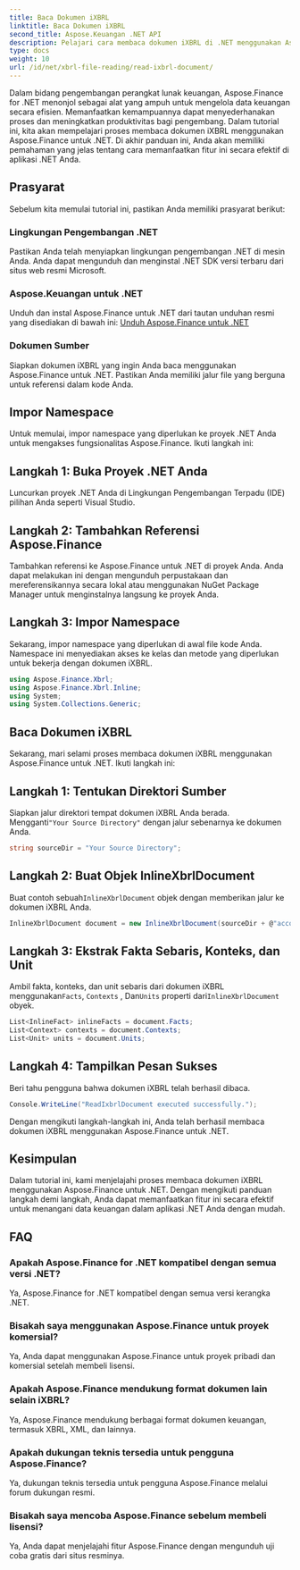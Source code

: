 ```yaml
---
title: Baca Dokumen iXBRL
linktitle: Baca Dokumen iXBRL
second_title: Aspose.Keuangan .NET API
description: Pelajari cara membaca dokumen iXBRL di .NET menggunakan Aspose.Finance. Panduan langkah demi langkah untuk pengelolaan data keuangan yang efisien. #Aspose #Keuangan #iXBRL
type: docs
weight: 10
url: /id/net/xbrl-file-reading/read-ixbrl-document/
---
```

Dalam bidang pengembangan perangkat lunak keuangan, Aspose.Finance for .NET menonjol sebagai alat yang ampuh untuk mengelola data keuangan secara efisien. Memanfaatkan kemampuannya dapat menyederhanakan proses dan meningkatkan produktivitas bagi pengembang. Dalam tutorial ini, kita akan mempelajari proses membaca dokumen iXBRL menggunakan Aspose.Finance untuk .NET. Di akhir panduan ini, Anda akan memiliki pemahaman yang jelas tentang cara memanfaatkan fitur ini secara efektif di aplikasi .NET Anda.
## Prasyarat
Sebelum kita memulai tutorial ini, pastikan Anda memiliki prasyarat berikut:
### Lingkungan Pengembangan .NET
Pastikan Anda telah menyiapkan lingkungan pengembangan .NET di mesin Anda. Anda dapat mengunduh dan menginstal .NET SDK versi terbaru dari situs web resmi Microsoft.
### Aspose.Keuangan untuk .NET
Unduh dan instal Aspose.Finance untuk .NET dari tautan unduhan resmi yang disediakan di bawah ini:
[Unduh Aspose.Finance untuk .NET](https://releases.aspose.com/finance/net/)
### Dokumen Sumber
Siapkan dokumen iXBRL yang ingin Anda baca menggunakan Aspose.Finance untuk .NET. Pastikan Anda memiliki jalur file yang berguna untuk referensi dalam kode Anda.
## Impor Namespace
Untuk memulai, impor namespace yang diperlukan ke proyek .NET Anda untuk mengakses fungsionalitas Aspose.Finance. Ikuti langkah ini:
## Langkah 1: Buka Proyek .NET Anda
Luncurkan proyek .NET Anda di Lingkungan Pengembangan Terpadu (IDE) pilihan Anda seperti Visual Studio.
## Langkah 2: Tambahkan Referensi Aspose.Finance
Tambahkan referensi ke Aspose.Finance untuk .NET di proyek Anda. Anda dapat melakukan ini dengan mengunduh perpustakaan dan mereferensikannya secara lokal atau menggunakan NuGet Package Manager untuk menginstalnya langsung ke proyek Anda.
## Langkah 3: Impor Namespace
Sekarang, impor namespace yang diperlukan di awal file kode Anda. Namespace ini menyediakan akses ke kelas dan metode yang diperlukan untuk bekerja dengan dokumen iXBRL.
```csharp
using Aspose.Finance.Xbrl;
using Aspose.Finance.Xbrl.Inline;
using System;
using System.Collections.Generic;
```
## Baca Dokumen iXBRL
Sekarang, mari selami proses membaca dokumen iXBRL menggunakan Aspose.Finance untuk .NET. Ikuti langkah ini:
## Langkah 1: Tentukan Direktori Sumber
 Siapkan jalur direktori tempat dokumen iXBRL Anda berada. Mengganti`"Your Source Directory"` dengan jalur sebenarnya ke dokumen Anda.
```csharp
string sourceDir = "Your Source Directory";
```
## Langkah 2: Buat Objek InlineXbrlDocument
 Buat contoh sebuah`InlineXbrlDocument` objek dengan memberikan jalur ke dokumen iXBRL Anda.
```csharp
InlineXbrlDocument document = new InlineXbrlDocument(sourceDir + @"account_1.html");
```
## Langkah 3: Ekstrak Fakta Sebaris, Konteks, dan Unit
 Ambil fakta, konteks, dan unit sebaris dari dokumen iXBRL menggunakan`Facts`, `Contexts` , Dan`Units` properti dari`InlineXbrlDocument` obyek.
```csharp
List<InlineFact> inlineFacts = document.Facts;
List<Context> contexts = document.Contexts;
List<Unit> units = document.Units;
```
## Langkah 4: Tampilkan Pesan Sukses
Beri tahu pengguna bahwa dokumen iXBRL telah berhasil dibaca.
```csharp
Console.WriteLine("ReadIxbrlDocument executed successfully.");
```
Dengan mengikuti langkah-langkah ini, Anda telah berhasil membaca dokumen iXBRL menggunakan Aspose.Finance untuk .NET.
## Kesimpulan
Dalam tutorial ini, kami menjelajahi proses membaca dokumen iXBRL menggunakan Aspose.Finance untuk .NET. Dengan mengikuti panduan langkah demi langkah, Anda dapat memanfaatkan fitur ini secara efektif untuk menangani data keuangan dalam aplikasi .NET Anda dengan mudah.
## FAQ
### Apakah Aspose.Finance for .NET kompatibel dengan semua versi .NET?
Ya, Aspose.Finance for .NET kompatibel dengan semua versi kerangka .NET.
### Bisakah saya menggunakan Aspose.Finance untuk proyek komersial?
Ya, Anda dapat menggunakan Aspose.Finance untuk proyek pribadi dan komersial setelah membeli lisensi.
### Apakah Aspose.Finance mendukung format dokumen lain selain iXBRL?
Ya, Aspose.Finance mendukung berbagai format dokumen keuangan, termasuk XBRL, XML, dan lainnya.
### Apakah dukungan teknis tersedia untuk pengguna Aspose.Finance?
Ya, dukungan teknis tersedia untuk pengguna Aspose.Finance melalui forum dukungan resmi.
### Bisakah saya mencoba Aspose.Finance sebelum membeli lisensi?
Ya, Anda dapat menjelajahi fitur Aspose.Finance dengan mengunduh uji coba gratis dari situs resminya.